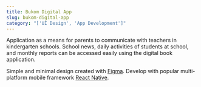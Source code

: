 ```yaml
---
title: Bukom Digital App
slug: bukom-digital-app
category: "['UI Design', 'App Development']"
---
```


Application as a means for parents to communicate with teachers in kindergarten schools. School news, daily activities of students at school, and monthly reports can be accessed easily using the digital book application.

Simple and minimal design created with [Figma](https://www.figma.com). Develop with popular multi-platform mobile framework [React Native](https://www.reactnative.dev).

